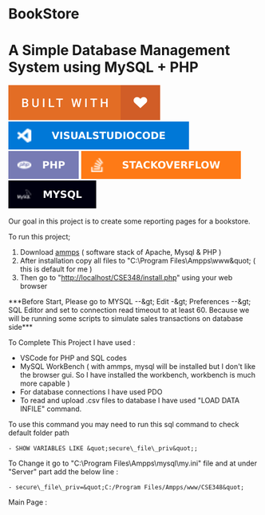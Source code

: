 # BookStore

# A Simple Database Management System using MySQL + PHP

![](https://github.com/bardakcib/resources/blob/main/badges/built-with-love.svg)
![](https://github.com/bardakcib/resources/blob/main/badges/vscode.svg)
![](https://github.com/bardakcib/resources/blob/main/badges/php.svg)
![](https://github.com/bardakcib/resources/blob/main/badges/stackover.svg)
![](https://github.com/bardakcib/resources/blob/main/badges/mysql.svg)



Our goal in this project is to create some reporting pages for a bookstore.

To run this project;

1. Download [ammps](https://ampps.com/) ( software stack of Apache, Mysql &amp; PHP )
2. After installation copy all files to &quot;C:\Program Files\Ampps\www\&quot; ( this is default for me )
3. Then go to &quot;[http://localhost/CSE348/install.php](http://localhost/CSE348/install.php)&quot; using your web browser

\*\*\*Before Start, Please go to MYSQL --\&gt; Edit -\&gt; Preferences --\&gt; SQL Editor and set to connection read timeout to at least 60. Because we will be running some scripts to simulate sales transactions on database side\*\*\*

To Complete This Project I have used :

- VSCode for PHP and SQL codes
- MySQL WorkBench ( with ammps, mysql will be installed but I don&#39;t like the browser gui. So I have installed the workbench, workbench is much more capable )
- For database connections I have used PDO
- To read and upload .csv files to database I have used &quot;LOAD DATA INFILE&quot; command.

To use this command you may need to run this sql command to check default folder path

    - SHOW VARIABLES LIKE &quot;secure\_file\_priv&quot;;

To Change it go to &quot;C:\Program Files\Ampps\mysql\my.ini&quot; file and at under &quot;Server&quot; part add the below line :

    - secure\_file\_priv=&quot;C:/Program Files/Ampps/www/CSE348&quot;

Main Page :
